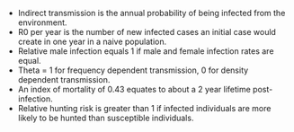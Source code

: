 * Indirect transmission is the annual probability of being infected from the environment.  
* R0 per year is the number of new infected cases an initial case would create in one year in a naive population.  
* Relative male infection equals 1 if male and female infection rates are equal.  
* Theta = 1 for frequency dependent transmission, 0 for density dependent transmission.  
* An index of mortality of 0.43 equates to about a 2 year lifetime post-infection.  
* Relative hunting risk is greater than 1 if infected individuals are more likely to be hunted than susceptible individuals.  

